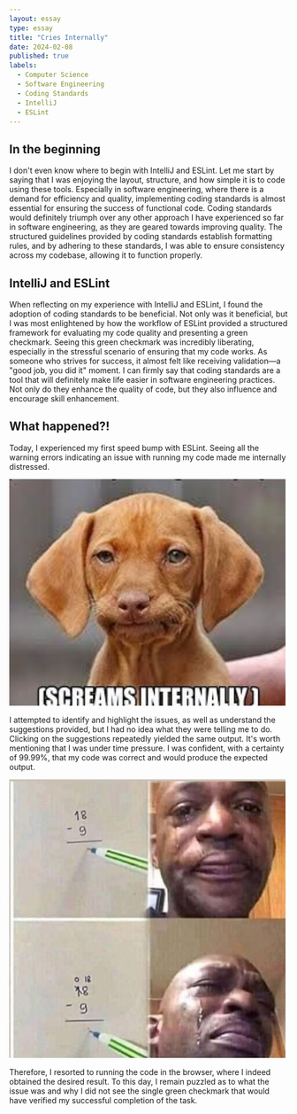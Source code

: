 ```yaml
---
layout: essay
type: essay
title: "Cries Internally"
date: 2024-02-08
published: true
labels:
  - Computer Science
  - Software Engineering
  - Coding Standards
  - IntelliJ
  - ESLint
---
```


## In the beginning 

I don't even know where to begin with IntelliJ and ESLint. Let me start by saying that I was enjoying the layout, structure, and how simple it is to code using these tools. Especially in software engineering, where there is a demand for efficiency and quality, implementing coding standards is almost essential for ensuring the success of functional code. Coding standards would definitely triumph over any other approach I have experienced so far in software engineering, as they are geared towards improving quality. The structured guidelines provided by coding standards establish formatting rules, and by adhering to these standards, I was able to ensure consistency across my codebase, allowing it to function properly.

## IntelliJ and ESLint

When reflecting on my experience with IntelliJ and ESLint, I found the adoption of coding standards to be beneficial. Not only was it beneficial, but I was most enlightened by how the workflow of ESLint provided a structured framework for evaluating my code quality and presenting a green checkmark. Seeing this green checkmark was incredibly liberating, especially in the stressful scenario of ensuring that my code works. As someone who strives for success, it almost felt like receiving validation—a "good job, you did it" moment. I can firmly say that coding standards are a tool that will definitely make life easier in software engineering practices. Not only do they enhance the quality of code, but they also influence and encourage skill enhancement.

## What happened?!

Today, I experienced my first speed bump with ESLint. Seeing all the warning errors indicating an issue with running my code made me internally distressed. 

<div class="text-center p-4">
  <img width="500px" src="/img/coding standards1.png" class="img-thumbnail" >
</div>

 I attempted to identify and highlight the issues, as well as understand the suggestions provided, but I had no idea what they were telling me to do. Clicking on the suggestions repeatedly yielded the same output. It's worth mentioning that I was under time pressure. I was confident, with a certainty of 99.99%, that my code was correct and would produce the expected output. 
 
<div class="text-center p-4">
  <img width="500px" src="/img/coding standards2.png" class="img-thumbnail" >
</div>

Therefore, I resorted to running the code in the browser, where I indeed obtained the desired result. To this day, I remain puzzled as to what the issue was and why I did not see the single green checkmark that would have verified my successful completion of the task.


